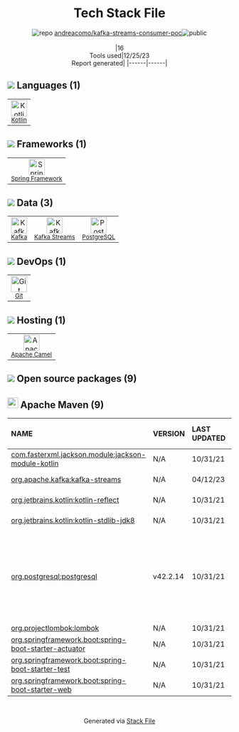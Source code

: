 <!--
&lt;--- Readme.md Snippet without images Start ---&gt;
## Tech Stack
andreacomo/kafka-streams-consumer-poc is built on the following main stack:

- [PostgreSQL](http://www.postgresql.org/) – Databases
- [Kafka](http://kafka.apache.org/) – Message Queue
- [Spring Framework](https://spring.io/projects/spring-framework) – Frameworks (Full Stack)
- [Apache Camel](https://camel.apache.org/) – Platform as a Service
- [Kotlin](https://kotlinlang.org/) – Languages
- [Kafka Streams](https://kafka.apache.org/documentation/streams/) – Stream Processing

Full tech stack [here](/techstack.md)

&lt;--- Readme.md Snippet without images End ---&gt;

&lt;--- Readme.md Snippet with images Start ---&gt;
## Tech Stack
andreacomo/kafka-streams-consumer-poc is built on the following main stack:

- <img width='25' height='25' src='https://img.stackshare.io/service/1028/ASOhU5xJ.png' alt='PostgreSQL'/> [PostgreSQL](http://www.postgresql.org/) – Databases
- <img width='25' height='25' src='https://img.stackshare.io/service/1063/kazUJooF_400x400.jpg' alt='Kafka'/> [Kafka](http://kafka.apache.org/) – Message Queue
- <img width='25' height='25' src='https://img.stackshare.io/service/2006/spring-framework-project-logo.png' alt='Spring Framework'/> [Spring Framework](https://spring.io/projects/spring-framework) – Frameworks (Full Stack)
- <img width='25' height='25' src='https://img.stackshare.io/service/3276/xWt1RFo6_400x400.jpg' alt='Apache Camel'/> [Apache Camel](https://camel.apache.org/) – Platform as a Service
- <img width='25' height='25' src='https://img.stackshare.io/service/3750/pCfEzr6L.png' alt='Kotlin'/> [Kotlin](https://kotlinlang.org/) – Languages
- <img width='25' height='25' src='https://img.stackshare.io/service/9190/kazUJooF_400x400.jpg' alt='Kafka Streams'/> [Kafka Streams](https://kafka.apache.org/documentation/streams/) – Stream Processing

Full tech stack [here](/techstack.md)

&lt;--- Readme.md Snippet with images End ---&gt;
-->
<div align="center">

# Tech Stack File
![](https://img.stackshare.io/repo.svg "repo") [andreacomo/kafka-streams-consumer-poc](https://github.com/andreacomo/kafka-streams-consumer-poc)![](https://img.stackshare.io/public_badge.svg "public")
<br/><br/>
|16<br/>Tools used|12/25/23 <br/>Report generated|
|------|------|
</div>

## <img src='https://img.stackshare.io/languages.svg'/> Languages (1)
<table><tr>
  <td align='center'>
  <img width='36' height='36' src='https://img.stackshare.io/service/3750/pCfEzr6L.png' alt='Kotlin'>
  <br>
  <sub><a href="https://kotlinlang.org/">Kotlin</a></sub>
  <br>
  <sub></sub>
</td>

</tr>
</table>

## <img src='https://img.stackshare.io/frameworks.svg'/> Frameworks (1)
<table><tr>
  <td align='center'>
  <img width='36' height='36' src='https://img.stackshare.io/service/2006/spring-framework-project-logo.png' alt='Spring Framework'>
  <br>
  <sub><a href="https://spring.io/projects/spring-framework">Spring Framework</a></sub>
  <br>
  <sub></sub>
</td>

</tr>
</table>

## <img src='https://img.stackshare.io/databases.svg'/> Data (3)
<table><tr>
  <td align='center'>
  <img width='36' height='36' src='https://img.stackshare.io/service/1063/kazUJooF_400x400.jpg' alt='Kafka'>
  <br>
  <sub><a href="http://kafka.apache.org/">Kafka</a></sub>
  <br>
  <sub></sub>
</td>

<td align='center'>
  <img width='36' height='36' src='https://img.stackshare.io/service/9190/kazUJooF_400x400.jpg' alt='Kafka Streams'>
  <br>
  <sub><a href="https://kafka.apache.org/documentation/streams/">Kafka Streams</a></sub>
  <br>
  <sub></sub>
</td>

<td align='center'>
  <img width='36' height='36' src='https://img.stackshare.io/service/1028/ASOhU5xJ.png' alt='PostgreSQL'>
  <br>
  <sub><a href="http://www.postgresql.org/">PostgreSQL</a></sub>
  <br>
  <sub></sub>
</td>

</tr>
</table>

## <img src='https://img.stackshare.io/devops.svg'/> DevOps (1)
<table><tr>
  <td align='center'>
  <img width='36' height='36' src='https://img.stackshare.io/service/1046/git.png' alt='Git'>
  <br>
  <sub><a href="http://git-scm.com/">Git</a></sub>
  <br>
  <sub></sub>
</td>

</tr>
</table>

## <img src='https://img.stackshare.io/hosting.svg'/> Hosting (1)
<table><tr>
  <td align='center'>
  <img width='36' height='36' src='https://img.stackshare.io/service/3276/xWt1RFo6_400x400.jpg' alt='Apache Camel'>
  <br>
  <sub><a href="https://camel.apache.org/">Apache Camel</a></sub>
  <br>
  <sub></sub>
</td>

</tr>
</table>


## <img src='https://img.stackshare.io/group.svg' /> Open source packages (9)</h2>

## <img width='24' height='24' src='https://img.stackshare.io/package_manager/977/default_9833f2ef0bbc2a946b4cc5e9307264033361076b.png'/> Apache Maven (9)

|NAME|VERSION|LAST UPDATED|LAST UPDATED BY|LICENSE|VULNERABILITIES|
|:------|:------|:------|:------|:------|:------|
|[com.fasterxml.jackson.module:jackson-module-kotlin](https://github.com/FasterXML/jackson-module-kotlin)|N/A|10/31/21|andrea.como |Apache-2.0|N/A|
|[org.apache.kafka:kafka-streams](https://kafka.apache.org)|N/A|04/12/23|Andrea Como |Apache-2.0|N/A|
|[org.jetbrains.kotlin:kotlin-reflect](https://kotlinlang.org/)|N/A|10/31/21|andrea.como |Apache-2.0|N/A|
|[org.jetbrains.kotlin:kotlin-stdlib-jdk8](https://kotlinlang.org/)|N/A|10/31/21|andrea.como |Apache-2.0|N/A|
|[org.postgresql:postgresql](http://jdbc.postgresql.org)|v42.2.14|10/31/21|andrea.como |BSD-2-Clause|[CVE-2022-21724](https://github.com/advisories/GHSA-v7wg-cpwc-24m4) (High)<br/>[CVE-2022-31197](https://github.com/advisories/GHSA-r38f-c4h4-hqq2) (High)<br/>[](https://github.com/advisories/GHSA-673j-qm5f-xpv8) (Moderate)<br/>[CVE-2022-41946](https://github.com/advisories/GHSA-562r-vg33-8x8h) (Moderate)<br/>[CVE-2022-26520](https://github.com/advisories/GHSA-727h-hrw8-jg8q) (Low)|
|[org.projectlombok:lombok](https://projectlombok.org)|N/A|10/31/21|andrea.como |MIT|N/A|
|[org.springframework.boot:spring-boot-starter-actuator](https://projects.spring.io/spring-boot/#/spring-boot-parent/spring-boot-starters/spring-boot-starter-actuator)|N/A|10/31/21|andrea.como |Apache-2.0|N/A|
|[org.springframework.boot:spring-boot-starter-test](https://projects.spring.io/spring-boot/#/spring-boot-parent/spring-boot-starters/spring-boot-starter-test)|N/A|10/31/21|andrea.como |Apache-2.0|N/A|
|[org.springframework.boot:spring-boot-starter-web](https://projects.spring.io/spring-boot/#/spring-boot-parent/spring-boot-starters/spring-boot-starter-web)|N/A|10/31/21|andrea.como |Apache-2.0|N/A|

<br/>
<div align='center'>

Generated via [Stack File](https://github.com/marketplace/stack-file)
